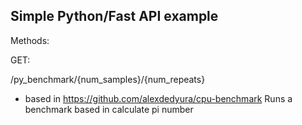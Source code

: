 Simple Python/Fast API example
------------------------------
Methods:

GET:

/py_benchmark/{num_samples}/{num_repeats}
* based in https://github.com/alexdedyura/cpu-benchmark
Runs a benchmark based in calculate pi number

